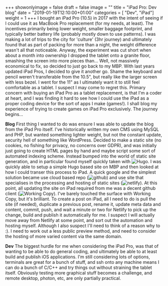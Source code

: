+++
showonlyimage = false
draft = false
image = ""
title = "iPad Pro: Dev blog"
date = "2019-01-19T12:10:00+01:00"
categories = [ "Dev", "iPad"]
weight = 1
+++
I bought an iPad Pro (10.5) in 2017 with the intent of seeing if I could use it as MacBook Pro replacement (for my needs, at least). The incentives primarily being lower weight, smaller baggage footprint, and typically better battery life (probably mostly down to use patterns). I was making a lot of trips to the city for 'culture' (3hr journey) and ultimately found that as part of packing for more than a night, the weight difference wasn't all that noticeable. Anyway, the experiment was cut short when about a month into ownership I dropped the tablet onto a granite floor, smashing the screen into more pieces than... Well, not massively economical to fix, so decided to just go back to my MBP.
With last years updated iPad Pros, I decided to give it another go. Shame the keyboard and pencil weren't transferable from the 10.5", but really like the larger screen with less bezel. I went for the 11" as I ultimately want it to still feel comfortable as a tablet. I suspect I may come to regret this.
Primary concern with buying an iPad Pro as a tablet replacement, is that I'm a coder at heart, and I was finding it hard to see how I could use the iPad as a proper coding device for the sort of apps I make (games!). I shall blog my experience of trying to create games on iPad Pro exclusively. 
The journey begins...
<!--more-->
**Blog**
First thing I wanted to do was ensure I was able to update the blog from the iPad Pro itself. I've historically written my own CMS using MySQL and PHP, but wanted something lighter weight, but not the constant update, security hell of something like WordPress. Decided to make a static site (no cookies, no fishing for privacy, no concerns over GDPR), and was initially just going to create HTML pages by hand and maybe script some sort of automated indexing scheme. Instead bumped into the world of static site generation, and in particular found myself quickly taken with ![Hugo](https://gohugo.io). I was quickly able to setup a simple Hugo based site on MBP and then looked at how I could transer this process to iPad. A quick google and the simplest solution became use cloud based repo (![github](https://github.com)) and use site that specialises in the processing and hosting of static sites (![netlify](https://www.netlify.com)). At this point, all updating the site on iPad required from me was a decent github client (![Working Copy](https://workingcopyapp.com)). I've barely touched the surface with Working Copy, but it's brilliant. To create a post on iPad, all I need to do is pull the site (if needed), duplicate a previous post, rename it, update meta data and content, commit, push, and wait a minute or two for Netlify to pick up the change, build and publish it automatically for me.
I suspect I will actually move away from Netlify at some point, and sort out the automation and hosting myself. Although I also suspect I'll need to think of a reason why to :). I need to work out a less public preview method, and need to consider the hosting of more varied content via the same domain.

**Dev**
The biggest hurdle for me when considering the iPad Pro, was that of wanting to be able to do general coding, and ultimately be able to at least build and publish iOS applications. I'm still considering lots of options, terminals are great for a bunch of stuff, and ssh onto any machine means I can do a bunch of C/C++ and try things out without straining the tablet itself. Obviously testing more graphical stuff becomes a challenge, and remote desktop, photon, etc, are only partially practical.